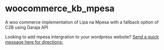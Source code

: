 # woocommerce_kb_mpesa
A woo commerce implementation of Lipa na Mpesa with a fallback option of C2B using Daraja API

Looking to add mpesa intergration to your wordpress website? 
[Send a quick message here for directions:](https://join.slack.com/t/m-pesagroup/shared_invite/enQtMjkxNjczNzQyMTc4LTFjYjE5MDIxMzJjZDUyMDAzY2RmZjlhNDI3OGY1MWVhYTFkM2YzMmI2NjQ0NGM3M2EwMGVjM2E4NGU4MmIxYjA)

